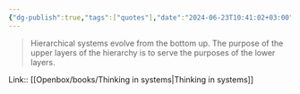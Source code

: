 ```yaml
---
{"dg-publish":true,"tags":["quotes"],"date":"2024-06-23T10:41:02+03:00","title":"hierarchical systems evolve from the bottom up","aliases":"hierarchical systems evolve from the bottom up","dg-path":"/quotes/202406231041.md","permalink":"/quotes/202406231041/","dgPassFrontmatter":true}
---
```



> Hierarchical systems evolve from the bottom up. The purpose of the upper layers of the hierarchy is to serve the purposes of the lower layers.

Link:: [[Openbox/books/Thinking in systems|Thinking in systems]]

